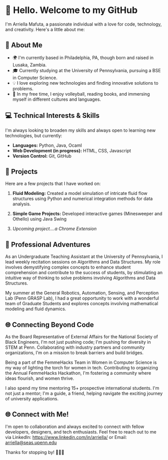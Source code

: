 # 👋 Hello. Welcome to my GitHub

I'm Arriella Mafuta, a passionate individual with a love for code, technology, and creativity. Here's a little about me:

## 🚀 About Me

- 🌍 I'm currently based in Philadelphia, PA, though born and raised in Lusaka, Zambia.
- 🎓 Currently studying at the University of Pennsylvania, pursuing a BSE in Computer Science.
- 💡 I love exploring new technologies and finding innovative solutions to problems.
- 🎨 In my free time, I enjoy volleyball, reading books, and immersing myself in different cultures and languages.

## 💻 Technical Interests & Skills

I'm always looking to broaden my skills and always open to learning new technologies, but currently:

- **Languages:** Python, Java, Ocaml
- **Web Development (in progress):** HTML, CSS, Javascript
- **Version Control:** Git, GitHub

## 🌟 Projects

Here are a few projects that I have worked on:

1. **Fluid Modeling:** Created a model simulation of intricate fluid flow structures using Python and numerical integration methods for data analysis.

2. **Simple Game Projects:** Developed interactive games (Minesweeper and Othello) using Java Swing
   
3.  *Upcoming project....a Chrome Extension*


## 💼 Professional Adventures

As an Undergraduate Teaching Assistant at the University of Pennsylvania, 
I lead weekly recitation sessions on Algorithms and Data Structures. My role involves demystifying complex concepts to enhance student comprehension
and contribute to the success of students, by stimulating an intuitive way of thinking to solve problems involving Algorithms and Data Structures.

My summer at the General Robotics, Automation, Sensing, and Perception Lab (Penn GRASP Lab),
I had a great opportunity to work with a wonderful team of Graduate Students and explores concepts involving mathematical modeling and fluid dynamics.

## 🌐 Connecting Beyond Code
As the Board Representative of External Affairs for the National Society of Black Engineers,
I'm not just pushing code; I'm pushing for diversity in STEM at Penn. Collaborating with industry partners and community organizations,
I'm on a mission to break barriers and build bridges.

Being a part of the FemmeHacks Team in Women in Computer Science is my way of lighting the torch for women in tech. 
Contributing to organizing the Annual FemmeHacks Hackathon, I'm fostering a community where ideas flourish, and women thrive.

I also spend my time mentoring 15+ prospective international students. I'm not just a mentor; I'm a guide, a friend, helping navigate the exciting journey of university applications.

## 🌐 Connect with Me!

I'm open to collaboration and always excited to connect with fellow developers, designers, and tech enthusiasts.
Feel free to reach out to me via LinkedIn: https://www.linkedin.com/in/arriella/ or Email: arriella@seas.upenn.edu

Thanks for stopping by! 👨‍💻✨


<!---
arriellam/arriellam is a ✨ special ✨ repository because its `README.md` (this file) appears on your GitHub profile.
You can click the Preview link to take a look at your changes.
--->
